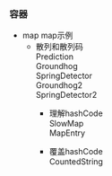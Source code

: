  ### 容器
* map map示例  
    * 散列和散列码  
        Prediction  
        Groundhog  
        SpringDetector  
        Groundhog2  
        SpringDetector2
        * 理解hashCode  
            SlowMap  
            MapEntry
            
        * 覆盖hashCode  
        CountedString